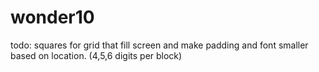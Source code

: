# wonder10

todo: squares for grid that fill screen and make padding and font smaller based on location. (4,5,6 digits per block)